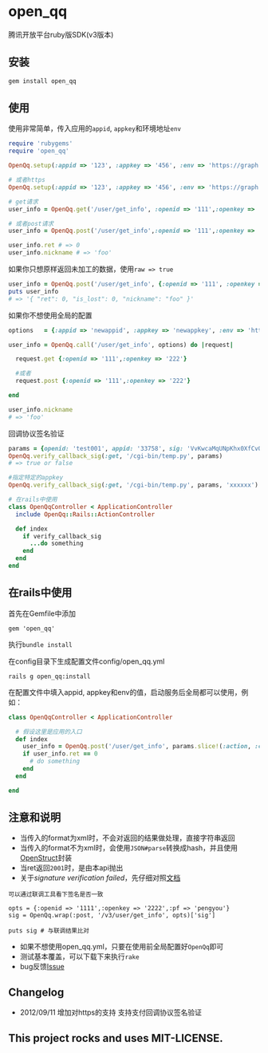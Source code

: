 open_qq
=======

腾讯开放平台ruby版SDK(v3版本)

## 安装

```ruby
gem install open_qq
```

## 使用

使用非常简单，传入应用的`appid`, `appkey`和环境地址`env`

```ruby
require 'rubygems'
require 'open_qq'

OpenQq.setup(:appid => '123', :appkey => '456', :env => 'https://graph.qq.com')

# 或者https
OpenQq.setup(:appid => '123', :appkey => '456', :env => 'https://graph.qq.com')

# get请求
user_info = OpenQq.get('/user/get_info', :openid => '111',:openkey => '222')

# 或者post请求
user_info = OpenQq.post('/user/get_info',:openid => '111',:openkey => '222')

user_info.ret # => 0
user_info.nickname # => 'foo'
```

如果你只想原样返回未加工的数据，使用`raw => true`

```ruby
user_info = OpenQq.post('/user/get_info', {:openid => '111', :openkey => '222'}, :raw => true)
puts user_info
# => '{ "ret": 0, "is_lost": 0, "nickname": "foo" }'
```

如果你不想使用全局的配置

```ruby
options   = {:appid => 'newappid', :appkey => 'newappkey', :env => 'https://graph.qq.com'}

user_info = OpenQq.call('/user/get_info', options) do |request|

  request.get {:openid => '111',:openkey => '222'}

  #或者
  request.post {:openid => '111',:openkey => '222'}

end

user_info.nickname
# => 'foo'
```

回调协议签名验证

```ruby
params = {openid: 'test001', appid: '33758', sig: 'VvKwcaMqUNpKhx0XfCvOqPRiAnU%3D'}
OpenQq.verify_callback_sig(:get, '/cgi-bin/temp.py', params)
# => true or false

#指定特定的appkey
OpenQq.verify_callback_sig(:get, '/cgi-bin/temp.py', params, 'xxxxxx')

# 在rails中使用
class OpenQqController < ApplicationController
  include OpenQq::Rails::ActionController

  def index
    if verify_callback_sig
      ...do something
    end
  end
end

```

## 在rails中使用

首先在Gemfile中添加
```
gem 'open_qq'
```

执行`bundle install`

在config目录下生成配置文件config/open_qq.yml
```
rails g open_qq:install
```

在配置文件中填入appid, appkey和env的值，启动服务后全局都可以使用，例如：

```ruby
class OpenQqController < ApplicationController

  # 假设这里是应用的入口
  def index
    user_info = OpenQq.post('/user/get_info', params.slice!(:action, :controller))
    if user_info.ret == 0
      # do something
    end
  end

end

```

## 注意和说明

* 当传入的format为xml时，不会对返回的结果做处理，直接字符串返回
* 当传入的format不为xml时，会使用`JSON#parse`转换成hash，并且使用[OpenStruct](http://www.ruby-doc.org/stdlib-1.8.7/libdoc/ostruct/rdoc/OpenStruct.html, 'OpenStruct')封装
* 当ret返回`2001`时，是由本api抛出
* 关于*signature verification failed*，先仔细对照[文档](http://wiki.open.qq.com/wiki/%E8%85%BE%E8%AE%AF%E5%BC%80%E6%94%BE%E5%B9%B3%E5%8F%B0%E7%AC%AC%E4%B8%89%E6%96%B9%E5%BA%94%E7%94%A8%E7%AD%BE%E5%90%8D%E5%8F%82%E6%95%B0sig%E7%9A%84%E8%AF%B4%E6%98%8E#.E4.B8.BA.E4.BB.80.E4.B9.88.E6.80.BB.E6.98.AF.E8.BF.94.E5.9B.9E.E2.80.9C-5.EF.BC.9Asignature_verification_failed.E2.80.9D.EF.BC.9F)

```
可以通过联调工具看下签名是否一致

opts = {:openid => '1111',:openkey => '2222',:pf => 'pengyou'}
sig = OpenQq.wrap(:post, '/v3/user/get_info', opts)['sig']

puts sig # 与联调结果比对

```

* 如果不想使用open_qq.yml，只要在使用前全局配置好`OpenQq`即可
* 测试基本覆盖，可以下载下来执行`rake`
* bug反馈[Issue](https://github.com/zires/open_qq/issues)

## Changelog

* 2012/09/11
增加对https的支持
支持支付回调协议签名验证


## This project rocks and uses MIT-LICENSE.
